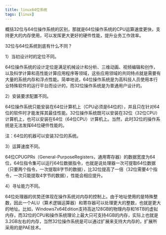 ```yaml
---
title: linux64位系统
tags: [linux]
---
```


概括32位与64位操作系统的区别，那就是64位操作系统的CPU运算速度更快，支持更大的内存使用，可以发挥更大更好的硬件性能，提升业务工作效率。

32位与64位系统到底有什么不同？

1）当初设计时的定位不同。

64位操作系统的设计定位是满足机械设计和分析、三维动画、视频编辑和创作，以及科学计算和高性能计算应用程序等领域，这些应用领域的共同特点就是需要有大量的系统内存和浮点性能。简单地说，64位操作系统是为高科技人员使用本行业特殊软件的运行平台而设计的，而32位操作系统是为普通用户设计的。

2）安装要求配置不同。

64位操作系统只能安装在64位计算机上（CPU必须是64位的），并且只在针对64位的软件时才能发挥其最佳性能。32位操作系统既可以安装在32位（32位CPU）计算机上，也可以安装在64位（64位CPU）计算机上。当然，此时32位的操作系统是无法发挥64位硬件性能的。

注：64位的机器可以安装32位的系统。

3）运算速度不同。

64位CPUGPRs（General-PurposeRegisters，通用寄存器）的数据宽度为64位，64位指令集可以运行64位数据指令，也就是说处理器一次可提取64位数据（只要两个指令，一次提取8字节的数据），比32位提高了一倍（32位需要4个指令，一次只能提取4字节的数据），性能会相应提升。


4）寻址能力不同。

64位处理器的优势还体现在操作系统对内存的控制上。由于地址使用的是特殊整数，因此一个ALU（算术逻辑运算器）和寄存器可以处理更大的整数，也就是更大的地址。比如，Windows7x64Edition支持高达128GB的物理内存和16TB的虚拟内存，而32位的CPU和操作系统理论上最大只可支持4GB的内存，实际上也就是3.2GB左右的内存，当然32位操作系统是可以通过扩展来支持大内存的，扩展所采用的是PAE技术。

